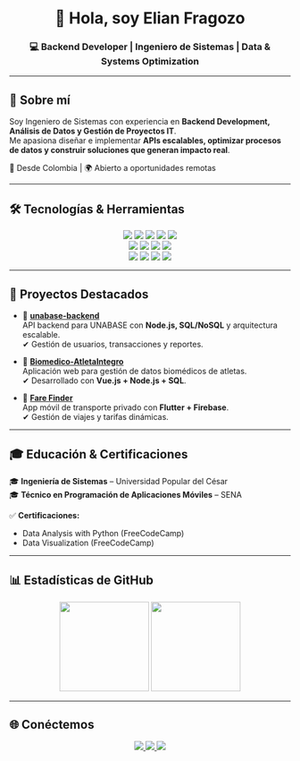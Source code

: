 <h1 align="center">👋 Hola, soy <strong>Elian Fragozo</strong></h1>
<h3 align="center">💻 Backend Developer | Ingeniero de Sistemas | Data & Systems Optimization</h3>

---

## 🚀 Sobre mí
Soy Ingeniero de Sistemas con experiencia en **Backend Development, Análisis de Datos y Gestión de Proyectos IT**.  
Me apasiona diseñar e implementar **APIs escalables, optimizar procesos de datos y construir soluciones que generan impacto real**.

📍 Desde Colombia | 🌍 Abierto a oportunidades remotas

---

## 🛠️ Tecnologías & Herramientas

<p align="center">
  <!-- Lenguajes -->
  <img src="https://img.shields.io/badge/Node.js-43853D?style=for-the-badge&logo=node.js&logoColor=white"/>
  <img src="https://img.shields.io/badge/Go-00ADD8?style=for-the-badge&logo=go&logoColor=white"/>
  <img src="https://img.shields.io/badge/.NET-512BD4?style=for-the-badge&logo=dotnet&logoColor=white"/>
  <img src="https://img.shields.io/badge/C%23-239120?style=for-the-badge&logo=c-sharp&logoColor=white"/>
  <img src="https://img.shields.io/badge/Python-3776AB?style=for-the-badge&logo=python&logoColor=white"/>
  
  <!-- Bases de datos -->
  <br/>
  <img src="https://img.shields.io/badge/PostgreSQL-316192?style=for-the-badge&logo=postgresql&logoColor=white"/>
  <img src="https://img.shields.io/badge/MySQL-4479A1?style=for-the-badge&logo=mysql&logoColor=white"/>
  <img src="https://img.shields.io/badge/MongoDB-4EA94B?style=for-the-badge&logo=mongodb&logoColor=white"/>
  <img src="https://img.shields.io/badge/SQL%20Server-CC2927?style=for-the-badge&logo=microsoft-sql-server&logoColor=white"/>

  <!-- DevOps -->
  <br/>
  <img src="https://img.shields.io/badge/Docker-2496ED?style=for-the-badge&logo=docker&logoColor=white"/>
  <img src="https://img.shields.io/badge/Azure-0078D4?style=for-the-badge&logo=microsoft-azure&logoColor=white"/>
  <img src="https://img.shields.io/badge/AWS-232F3E?style=for-the-badge&logo=amazon-aws&logoColor=white"/>
  <img src="https://img.shields.io/badge/GitHub%20Actions-2088FF?style=for-the-badge&logo=github-actions&logoColor=white"/>
</p>

---

## 📌 Proyectos Destacados

- 🔹 [**unabase-backend**](https://github.com/ElianFRagozo/unabase-backend)  
  API backend para UNABASE con **Node.js, SQL/NoSQL** y arquitectura escalable.  
  ✔ Gestión de usuarios, transacciones y reportes.

- 🔹 [**Biomedico-AtletaIntegro**](https://github.com/ElianFRagozo/Biomedico-AtletaIntegro)  
  Aplicación web para gestión de datos biomédicos de atletas.  
  ✔ Desarrollado con **Vue.js + Node.js + SQL**.

- 🔹 [**Fare Finder**](https://github.com/yenns15/farefinder)  
  App móvil de transporte privado con **Flutter + Firebase**.  
  ✔ Gestión de viajes y tarifas dinámicas.

---

## 🎓 Educación & Certificaciones

🎓 **Ingeniería de Sistemas** – Universidad Popular del César  
🎓 **Técnico en Programación de Aplicaciones Móviles** – SENA  

✅ **Certificaciones:**  
- Data Analysis with Python (FreeCodeCamp)  
- Data Visualization (FreeCodeCamp)  

---

## 📊 Estadísticas de GitHub

<p align="center">
  <img src="https://github-readme-stats.vercel.app/api?username=ElianFRagozo&show_icons=true&theme=tokyonight" height="160"/>
  <img src="https://github-readme-stats.vercel.app/api/top-langs/?username=ElianFRagozo&layout=compact&theme=tokyonight" height="160"/>
</p>

---

## 🌐 Conéctemos

<p align="center">
  <a href="https://www.linkedin.com/in/elian-fragozo-ruiz-a31084196/">
    <img src="https://img.shields.io/badge/LinkedIn-Elian%20Fragozo-blue?style=for-the-badge&logo=linkedin"/>
  </a>
  <a href="mailto:elianfragozor@gmail.com">
    <img src="https://img.shields.io/badge/Gmail-Contact-red?style=for-the-badge&logo=gmail"/>
  </a>
  <a href="https://porfolioelian.netlify.app">
    <img src="https://img.shields.io/badge/Portafolio-Web-green?style=for-the-badge&logo=vercel"/>
  </a>
</p>
